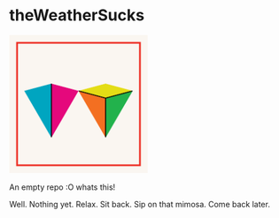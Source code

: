 # theWeatherSucks

<img src="https://raw.githubusercontent.com/SalomonSmeke/theWeatherSucks/master/assets/Icons/Icon.png" width="250"/>

An empty repo :O whats this!

Well. Nothing yet. Relax. Sit back. Sip on that mimosa. Come back later.
